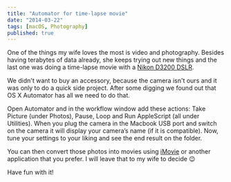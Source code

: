 ```yaml
---
title: "Automator for time-lapse movie"
date: "2014-03-22"
tags: [macOS, Photography]
published: true
---
```


One of the things my wife loves the most is video and photography. Besides
having terabytes of data already, she keeps trying out new things and the last
one was doing a time-lapse movie with a
[Nikon D3200 DSLR](http://www.nikonusa.com/en/Nikon-Products/Product/Digital-slr-Cameras/25492/D3200.html).

We didn't want to buy an accessory, because the camera isn't ours and it was
only to do a quick side project. After some digging we found out that OS X
Automator has all we need to do that.

Open Automator and in the workflow window add these actions: Take Picture (under
Photos), Pause, Loop and Run AppleScript (all under Utilities). When you plug
the camera in the Macbook USB port and switch on the camera it will display your
camera’s name (if it is compatible). Now, tune your settings to your liking and
see the end result on the folder.

You can then convert those photos into movies using
[iMovie](https://www.apple.com/mac/imovie/) or another application that you
prefer. I will leave that to my wife to decide 😉

Have fun with it!
